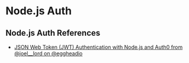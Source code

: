 # Node.js Auth

## Node.js Auth References

- [JSON Web Token (JWT) Authentication with Node.js and Auth0 from @joel\_\_lord on @eggheadio](https://egghead.io/courses/json-web-token-jwt-authentication-with-node-js-and-auth0)
